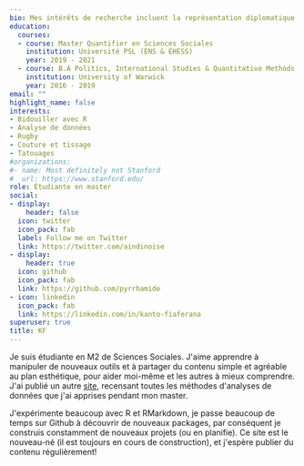 ```yaml
---
bio: Mes intérêts de recherche incluent la représentation diplomatique des îles, les incitations au vote destinées vers les jeunes adultes, et R.
education:
  courses:
  - course: Master Quantifier en Sciences Sociales
    institution: Université PSL (ENS & EHESS)
    year: 2019 - 2021
  - course: B.A Politics, International Studies & Quantitative Methods
    institution: University of Warwick
    year: 2016 - 2019
email: ""
highlight_name: false
interests:
- Bidouiller avec R
- Analyse de données
- Rugby
- Couture et tissage
- Tatouages
#organizations:
#- name: Most definitely not Stanford
#  url: https://www.stanford.edu/
role: Étudiante en master
social:
- display:
    header: false
  icon: twitter
  icon_pack: fab
  label: Follow me on Twitter
  link: https://twitter.com/aindinoise
- display:
    header: true
  icon: github
  icon_pack: fab
  link: https://github.com/pyrrhamide
- icon: linkedin
  icon_pack: fab
  link: https://linkedin.com/in/kanto-fiaferana
superuser: true
title: KF
---
```


Je suis étudiante en M2 de Sciences Sociales. J'aime apprendre à manipuler de nouveaux outils et à partager du contenu simple et agréable au plan esthétique, pour aider moi-même et les autres à mieux comprendre. J'ai publié un autre [site](https://pyrrhamide.github.io/regressions), recensant toutes les méthodes d'analyses de données que j'ai apprises pendant mon master.

J'expérimente beaucoup avec R et RMarkdown, je passe beaucoup de temps sur Github à découvrir de nouveaux packages, par conséquent je construis constamment de nouveaux projets (ou en planifie). Ce site est le nouveau-né (il est toujours en cours de construction), et j'espère publier du contenu régulièrement!

<!--- {{< icon name="download" pack="fas" >}} Download my {{< staticref "media/demo_resume.pdf" "newtab" >}}resumé{{< /staticref >}}. --->
